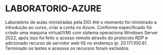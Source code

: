 # LABORATORIO-AZURE
Laboratório de aulas ministradas pela DIO
Até o momento foi ministrado a introdução ao curso, criar a conta no Azure.
Conforme especificado foi criado uma maquina virtual(VM) com sistema operaciona Windows Server 2022, após isso foi feito o acesso remoto através do protocolo RDP e adicionado recurso de servidor web IIS no endereço ip: 20.171.100.61. 
Terminado os testes e acessos os recursos foram excluidos.
